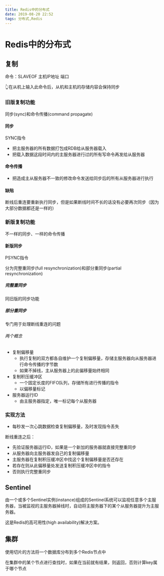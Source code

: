 ```yaml
---
title: Redis中的分布式
date: 2019-08-20 22:52
tags: 分布式,Redis
---
```

# Redis中的分布式

## 复制

命令：SLAVEOF 主机IP地址 端口

👆在从机上输入此命令后，从机和主机的存储内容会保持同步

### 旧版复制功能

同步(sync)和命令传播(command propagate)

#### 同步

SYNC指令

* 把主服务器的所有数据打包成RDB给从服务器载入
* 把载入数据这段时间内的主服务器进行过的所有写命令再发给从服务器

#### 命令传播

* 把造成主从服务器不一致的修改命令发送给同步后的所有从服务器进行执行

#### 缺陷

断线后重连要重新执行同步，但是如果断线时间不长的话没有必要再次同步（因为大部分数据都还是一样的）

### 新版复制功能

不一样的同步、一样的命令传播

#### 新版同步

PSYNC指令

分为完整重同步(full resynchronization)和部分重同步(partial resynchronization)

##### 完整重同步

同旧版的同步功能

##### 部分重同步

专门用于处理断线重连的问题

###### 两个概念

* 复制偏移量
  * 执行复制的双方都各自维护一个复制偏移量，存储主服务器向从服务器进行命令传播的字节数
  * 如果不掉线，主从服务器上的此偏移量始终相同
* 复制积压缓冲区
  * 一个固定长度的FIFO队列，存储所有进行传播的指令
  * 以偏移量标记
* 服务器运行ID
  * 由主服务器指定，唯一标记每个从服务器

### 实现方法

* 每秒发一次心跳数据检查复制偏移量，及时发现指令丢失

断线重连之后：

* 先验证服务器运行ID，如果是一个新加的服务器就直接完整重同步
* 从服务器向主服务器发自己的复制偏移量
* 主服务器在复制积压缓冲区中找这个复制偏移量是否还存在
* 若存在则从此偏移量处发送复制积压缓冲区中的指令
* 否则执行完整重同步

## Sentinel

由一个或多个Sentinel实例(instance)组成的Sentinel系统可以监视任意多个主服务器，当被监视的主服务器掉线时，自动将主服务器下的某个从服务器提升为主服务器。

这是Redis的高可用性(high availability)解决方案。

## 集群

使用切片的方法将一个数据库分布到多个Redis节点中

在集群中的某个节点进行查找时，如果在当前就有结果，则返回，否则计算key属于哪个节点
